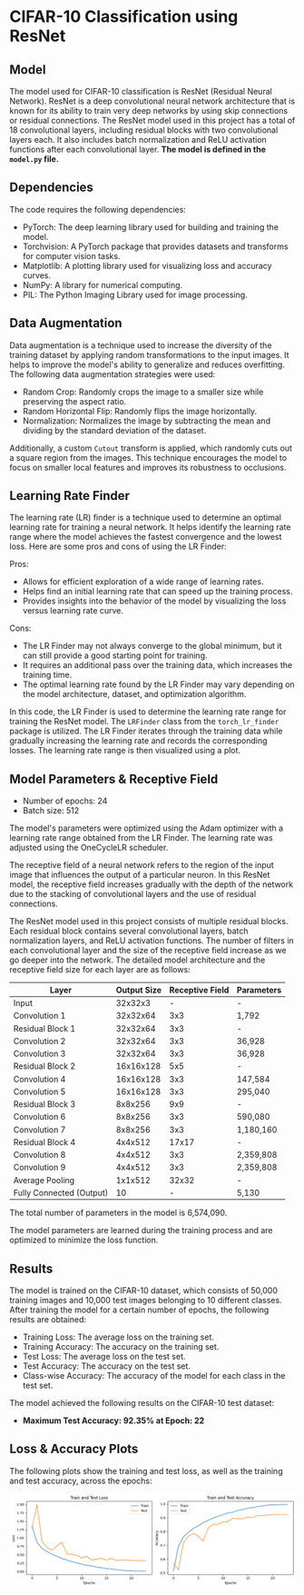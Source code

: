 # CIFAR-10 Classification using ResNet

## Model

The model used for CIFAR-10 classification is ResNet (Residual Neural Network). ResNet is a deep convolutional neural network architecture that is known for its ability to train very deep networks by using skip connections or residual connections. The ResNet model used in this project has a total of 18 convolutional layers, including residual blocks with two convolutional layers each. It also includes batch normalization and ReLU activation functions after each convolutional layer. **The model is defined in the `model.py` file.**

## Dependencies

The code requires the following dependencies:

- PyTorch: The deep learning library used for building and training the model.
- Torchvision: A PyTorch package that provides datasets and transforms for computer vision tasks.
- Matplotlib: A plotting library used for visualizing loss and accuracy curves.
- NumPy: A library for numerical computing.
- PIL: The Python Imaging Library used for image processing.

## Data Augmentation

Data augmentation is a technique used to increase the diversity of the training dataset by applying random transformations to the input images. It helps to improve the model's ability to generalize and reduces overfitting. The following data augmentation strategies were used:

- Random Crop: Randomly crops the image to a smaller size while preserving the aspect ratio.
- Random Horizontal Flip: Randomly flips the image horizontally.
- Normalization: Normalizes the image by subtracting the mean and dividing by the standard deviation of the dataset.

Additionally, a custom `Cutout` transform is applied, which randomly cuts out a square region from the images. This technique encourages the model to focus on smaller local features and improves its robustness to occlusions.

## Learning Rate Finder

The learning rate (LR) finder is a technique used to determine an optimal learning rate for training a neural network. It helps identify the learning rate range where the model achieves the fastest convergence and the lowest loss. Here are some pros and cons of using the LR Finder:

Pros:
- Allows for efficient exploration of a wide range of learning rates.
- Helps find an initial learning rate that can speed up the training process.
- Provides insights into the behavior of the model by visualizing the loss versus learning rate curve.

Cons:
- The LR Finder may not always converge to the global minimum, but it can still provide a good starting point for training.
- It requires an additional pass over the training data, which increases the training time.
- The optimal learning rate found by the LR Finder may vary depending on the model architecture, dataset, and optimization algorithm.

In this code, the LR Finder is used to determine the learning rate range for training the ResNet model. The `LRFinder` class from the `torch_lr_finder` package is utilized. The LR Finder iterates through the training data while gradually increasing the learning rate and records the corresponding losses. The learning rate range is then visualized using a plot.


## Model Parameters & Receptive Field

- Number of epochs: 24
- Batch size: 512

The model's parameters were optimized using the Adam optimizer with a learning rate range obtained from the LR Finder. The learning rate was adjusted using the OneCycleLR scheduler.

The receptive field of a neural network refers to the region of the input image that influences the output of a particular neuron. In this ResNet model, the receptive field increases gradually with the depth of the network due to the stacking of convolutional layers and the use of residual connections.

The ResNet model used in this project consists of multiple residual blocks. Each residual block contains several convolutional layers, batch normalization layers, and ReLU activation functions. The number of filters in each convolutional layer and the size of the receptive field increase as we go deeper into the network. The detailed model architecture and the receptive field size for each layer are as follows:

| Layer                  | Output Size    | Receptive Field | Parameters  |
|------------------------|----------------|-----------------|-------------|
| Input                  | 32x32x3        | -               | -           |
| Convolution 1          | 32x32x64       | 3x3             | 1,792       |
| Residual Block 1       | 32x32x64       | 3x3             | -           |
| Convolution 2          | 32x32x64       | 3x3             | 36,928      |
| Convolution 3          | 32x32x64       | 3x3             | 36,928      |
| Residual Block 2       | 16x16x128      | 5x5             | -           |
| Convolution 4          | 16x16x128      | 3x3             | 147,584     |
| Convolution 5          | 16x16x128      | 3x3             | 295,040     |
| Residual Block 3       | 8x8x256        | 9x9             | -           |
| Convolution 6          | 8x8x256        | 3x3             | 590,080     |
| Convolution 7          | 8x8x256        | 3x3             | 1,180,160   |
| Residual Block 4       | 4x4x512        | 17x17           | -           |
| Convolution 8          | 4x4x512        | 3x3             | 2,359,808   |
| Convolution 9          | 4x4x512        | 3x3             | 2,359,808   |
| Average Pooling        | 1x1x512        | 32x32           | -           |
| Fully Connected (Output)| 10             | -               | 5,130       |

The total number of parameters in the model is 6,574,090.

The model parameters are learned during the training process and are optimized to minimize the loss function.

## Results

The model is trained on the CIFAR-10 dataset, which consists of 50,000 training images and 10,000 test images belonging to 10 different classes. After training the model for a certain number of epochs, the following results are obtained:

- Training Loss: The average loss on the training set.
- Training Accuracy: The accuracy on the training set.
- Test Loss: The average loss on the test set.
- Test Accuracy: The accuracy on the test set.
- Class-wise Accuracy: The accuracy of the model for each class in the test set.

The model achieved the following results on the CIFAR-10 test dataset:

- **Maximum Test Accuracy: 92.35% at Epoch: 22**

## Loss & Accuracy Plots

The following plots show the training and test loss, as well as the training and test accuracy, across the epochs:

![loss_accuracy](./Images/loss_accuracy.png)


